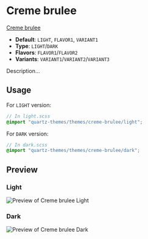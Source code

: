 # Creme brulee

[Creme brulee](https://github.com/anareaty)

- **Default**: `LIGHT`, `FLAVOR1`, `VARIANT1`
- **Type**: `LIGHT`/`DARK`
- **Flavors**: `FLAVOR1`/`FLAVOR2`
- **Variants**: `VARIANT1`/`VARIANT2`/`VARIANT3`

Description...

## Usage

For `LIGHT` version:

```scss
// In light.scss
@import "quartz-themes/themes/creme-brulee/light";
```

For `DARK` version:

```scss
// In dark.scss
@import "quartz-themes/themes/creme-brulee/dark";
```

## Preview

### Light

![Preview of Creme brulee Light](preview-light.png)

### Dark

![Preview of Creme brulee Dark](preview-dark.png)

